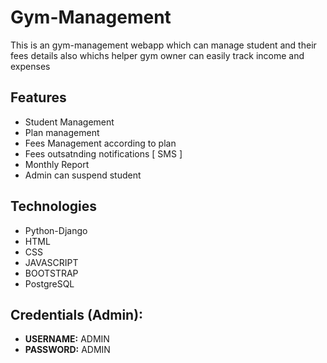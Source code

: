 # Gym-Management

 This is an gym-management webapp which can manage student and their fees details also whichs helper gym owner can easily track income and expenses

## Features
- Student Management 
- Plan management
- Fees Management according to plan
- Fees outsatnding notifications [ SMS ]
- Monthly Report
- Admin can suspend student

## Technologies
- Python-Django
- HTML
- CSS
- JAVASCRIPT
- BOOTSTRAP
- PostgreSQL

## Credentials (Admin):

- __USERNAME:__ ADMIN
- __PASSWORD:__ ADMIN
